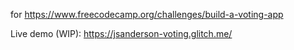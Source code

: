 for https://www.freecodecamp.org/challenges/build-a-voting-app

Live demo (WIP): https://jsanderson-voting.glitch.me/

